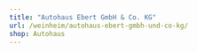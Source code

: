 ```yaml
---
title: "Autohaus Ebert GmbH & Co. KG"
url: /weinheim/autohaus-ebert-gmbh-und-co-kg/
shop: Autohaus
---
```

